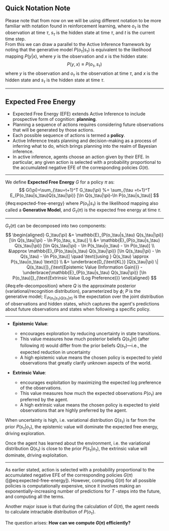 ## Quick Notation Note
Please note that from now on we will be using different notation to be more familiar with notation found in reinforcement learning, where $o_\tau$ is the observation at time $\tau$, $s_\tau$ is the hidden state at time $\tau$, and $t$ is the current time step.  
From this we can draw a parallel to the Active Inference framework by noting that the generative model $P(o_\tau|s_\tau)$ is equivalent to the likelihood mapping $P(y|x)$, where $y$ is the observation and $x$ is the hidden state:
$$
P(y,x) \equiv P(o_\tau,s_\tau)
$$
where $y$ is the observation and $o_\tau$ is the observation at time $\tau$, and $x$ is the hidden state and $s_\tau$ is the hidden state at time $\tau$.

---

## Expected Free Energy

- Expected Free Energy (EFE) extends Active Inference to include prospective form of cognition: **planning**.  
- Planning a sequence of actions requires considering future observations that will be generated by those actions.
- Each possible sequence of actions is termed a **policy**.  
- Active Inference treats planning and decision-making as a process of inferring what to do, which brings planning into the realm of Bayesian inference.  
- In active inference, agents choose an action given by their EFE. In particular, any given action is selected with a probability proportional to the accumulated negative EFE of the corresponding policies $G(\pi)$.

---

We define **Expected Free Energy** $G$ for a policy $\pi$ as:
$$
G(\pi)=\sum_{\tau=t+1}^T G_\tau(\pi) %= \sum_{\tau =t+1}^T E_{P(o_\tau|s_\tau)Q(s_\tau|\pi)} [\ln Q(s_\tau|\pi)-\ln P(o_\tau|s_\tau)]
$$ {#eq:expected-free-energy}
where $P(o_\tau|s_\tau)$ is the likelihood mapping also called a **Generative Model**, and $G_\tau(\pi)$ is the expected free energy at time $\tau$.  

---

$G_\tau(\pi)$ can be decomposed into two components:
$$
\begin{aligned}
G_\tau(\pi) &= \mathbb{E}_{P(o_\tau|s_\tau) Q(s_\tau|\pi)} [\ln Q(s_\tau|\pi) - \ln P(o_\tau, s_\tau)] \\
&= \mathbb{E}_{P(o_\tau|s_\tau) Q(s_\tau|\pi)} [\ln Q(s_\tau|\pi) - \ln P(s_\tau|o_\tau) - \ln P(o_\tau)] \\
&\approx \mathbb{E}_{P(o_\tau|s_\tau) Q(s_\tau|\pi)} [\ln Q(s_\tau|\pi) - \ln Q(s_\tau) - \ln P(o_\tau)] \quad \text{(using } Q(s_\tau) \approx P(s_\tau|o_\tau) \text{)} \\
&= \underbrace{D_{\text{KL}} [Q(s_\tau|\pi) \| Q(s_\tau)]}_{\text{Epistemic Value (Information Gain)}} - \underbrace{\mathbb{E}_{P(o_\tau|s_\tau) Q(s_\tau|\pi)} [\ln P(o_\tau)]}_{\text{Extrinsic Value (Log Preference)}}
\end{aligned}
$$ {#eq:efe-decomposition}
where $Q$ is the approximate posterior (variational/recognition distribution), parameterized by $\phi$; $P$ is the generative model; $\mathbb{E}_{P(o_\tau|s_\tau) Q(s_\tau|\pi)}$ is the expectation over the joint distribution of observations and hidden states, which captures the agent's predictions about future observations and states when following a specific policy.

---

- **Epistemic Value**: 
  - encourages exploration by reducing uncertainty in state transitions. 
  - This value measures how much posterior beliefs $Q(s_\tau|\pi)$ (after following $\pi$) would differ from the prior beliefs $Q(s_\tau)$—i.e., the expected reduction in uncertainty
  - A high epistemic value means the chosen policy is expected to yield observations that greatly clarify unknown aspects of the world.

- **Extrinsic Value**: 
  - encourages exploitation by maximizing the expected log preference of the observations.
  - This value measures how much the expected observations $P(o_\tau)$ are preferred by the agent.
  - A high extrinsic value means the chosen policy is expected to yield observations that are highly preferred by the agent.

When uncertainty is high, i.e. variational distribution $Q(s_\tau)$ is far from the prior $P(s_\tau|o_\tau)$, the epistemic value will dominate the expected free energy, driving exploration.

Once the agent has learned about the environment, i.e. the variational distribution $Q(s_\tau)$ is close to the prior $P(s_\tau|o_\tau)$, the extrinsic value will dominate, driving exploitation.

---

As earlier stated, action is selected with a probability proportional to the accumulated negative EFE of the corresponding policies $G(\pi)$ ([@eq:expected-free-energy]). However, computing $G(\pi)$ for all possible policies is computationally expensive, since it involves making an exponentially-increasing number of predictions for $T$ -steps into the future, and computing all the terms.  

Another major issue is that during the calculation of $G(\pi)$, the agent needs to calculate intractable distribution of $P(o_\tau)$.

The question arises: **How can we compute $G(\pi)$ efficiently?**